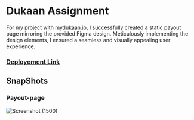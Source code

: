 # Dukaan Assignment
For my project with [mydukaan.io](https://mydukaan.io/), I successfully created a static payout page mirroring the provided Figma design. Meticulously implementing the design elements, I ensured a seamless and visually appealing user experience. 

### [Deployement Link](https://cozy-buttercream-6760ea.netlify.app/)

## SnapShots

### Payout-page

![Screenshot (1500)](https://github.com/harshau9/payouts/assets/31920143/66f93918-61a1-4825-af68-e30051e635bb)
